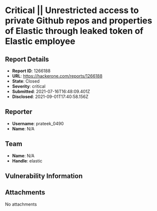 # Critical || Unrestricted access to private Github repos and properties of Elastic through leaked token of Elastic employee

## Report Details
- **Report ID**: 1266188
- **URL**: https://hackerone.com/reports/1266188
- **State**: Closed
- **Severity**: critical
- **Submitted**: 2021-07-16T16:48:09.401Z
- **Disclosed**: 2021-09-01T17:40:58.156Z

## Reporter
- **Username**: prateek_0490
- **Name**: N/A

## Team
- **Name**: N/A
- **Handle**: elastic

## Vulnerability Information


## Attachments
No attachments
